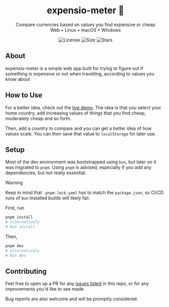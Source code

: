 <div align="center">
<h1> expensio-meter 💸 </h1>

Compare currencies based on values you find expensive or cheap  <br />
Web • Linux • macOS • Windows <br />

![License](https://img.shields.io/github/license/nidnogg/expensio-meter?style=for-the-badge)
![Size](https://img.shields.io/github/repo-size/nidnogg/expensio-meter?color=orange&logo=rust&style=for-the-badge)
![Stars](https://img.shields.io/github/stars/nidnogg/expensio-meter?color=red&style=for-the-badge)
</div>

## About
expensio-meter is a simple web app built for trying to figure out if something is expensive or not when travelling, according to values you know about

## How to Use
For a better idea, check out the [live demo](https://nidnogg.github.io/expensio-meter/). The idea is that you select your home country, add increasing values of things that you find cheap, moderately cheap and so forth.

Then, add a country to compare and you can get a better idea of how values scale. You can then save that value to `localStorage` for later use.


## Setup
Most of the dev environment was bootstrapped using `bun`, but later on it was migrated to `pnpm`. 
Using `pnpm` is advised, especially if you add any dependencies, but not really essential.

> [!WARNING]  
> Keep in mind that `.pnpm-lock.yaml` has to match the `package.json`, so CI/CD runs of `bun` installed builds will likely fail.

First, run 
```bash
pnpm install
# alternatively 
# bun install
```

Then, 
```bash
pnpm dev
# alternatively 
# bun dev
```

## Contributing
Feel free to open up a PR for any [issues listed](https://github.com/nidnogg/expensio-meter/issues) in this repo, or for any improvements you'd like to see made.

Bug reports are also welcome and will be promptly considered.


